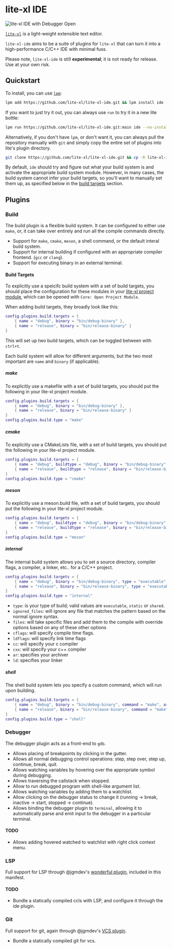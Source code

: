 # lite-xl IDE

![lite-xl IDE with Debugger Open](https://raw.githubusercontent.com/lite-xl/lite-xl-ide/main/screenshots/debugger.png)

[`lite-xl`](https://github.com/lite-xl/lite-xl) is a light-weight extensible text editor.

`lite-xl-ide` aims to be a suite of plugins for `lite-xl` that can turn it into a high-performance C/C++ IDE with minimal fuss.

Please note, `lite-xl-ide` is still **experimental**; it is not ready for release. Use at your own risk.

## Quickstart

To install, you can use [`lpm`](https://github.com/lite-xl/lite-xl-plugin-manager):

```bash
lpm add https://github.com/lite-xl/lite-xl-ide.git && lpm install ide --no-install-optional
```

If you want to just try it out, you can always use `run` to try it in a new lite bottle:

```bash
lpm run https://github.com/lite-xl/lite-xl-ide.git:main ide --no-install-optional
```

Alternatively, if you don't have `lpm`, or don't want it, you can always pull the repository manually with `git`
and simply copy the entire set of plugins into lite's plugin directory.

```bash
git clone https://github.com/lite-xl/lite-xl-ide.git && cp -R lite-xl-ide/plugins ~/.config/lite-xl-/plugins
```

By default, `ide` should try and figure out what your build system is and activate the appropriate build system module.
However, in many cases, the build system cannot infer your build targets, so you'll want to manually set them up,
as specified below in the [build targets](#build-targets) section.

## Plugins

### Build

The build plugin is a flexible build system. It can be configured to either use `make`, or, it can take over entirely
and run all the compile commands directly.

* Support for `make`, `cmake`, `meson`, a shell command, or the default interal build system.
* Support for internal building if configured with an appropriate compiler frontend. (`gcc` or `clang`).
* Support for executing binary in an external terminal.

#### Build Targets

To explicitly use a speicifc build system with a set of build targets, you should place the configuration for these modules in your
[lite-xl project module](https://lite-xl.com/user-guide/configuration/#project-module), which can be opened with `Core: Open Project Module`.

When adding build targets, they broadly look like this:

```lua
config.plugins.build.targets = {
	{ name = "debug", binary = "bin/debug-binary" },
	{ name = "release", binary = "bin/release-binary" }
}
```

This will set up two build targets, which can be toggled between with `ctrl+t`.

Each build system will allow for different arguments, but the two most important are `name` and `binary` (if applicable).

##### make

To explicitly use a makefile with a set of build targets, you should put the following in your lite-xl project module. 

```lua
config.plugins.build.targets = {
	{ name = "debug", binary = "bin/debug-binary" },
	{ name = "release", binary = "bin/release-binary" }
}
config.plugins.build.type = "make"
```

##### cmake

To explicitly use a CMakeLists file, with a set of build targets, you should put the following in your lite-xl project module.

```lua
config.plugins.build.targets = {
	{ name = "debug", buildtype = "debug", binary = "bin/debug-binary" },
	{ name = "release", buildtype = "release", binary = "bin/release-binary" }
}
config.plugins.build.type = "cmake"
```

##### meson

To explicitly use a meson.build file, with a set of build targets, you should put the following in your lite-xl project module.

```lua
config.plugins.build.targets = {
	{ name = "debug", buildtype = "debug", binary = "bin/debug-binary" },
	{ name = "release", buildtype = "release", binary = "bin/release-binary" }
}
config.plugins.build.type = "meson"
```

##### internal

The internal build system allows you to set a source directory, compiler flags, a compiler, a linker, etc.. for a C/C++ project.

```lua
config.plugins.build.targets = {
	{ name = "debug", binary = "bin/debug-binary", type = "executable", src = "src" },
	{ name = "release", binary = "bin/release-binary", type = "executable", src = "src" }
}
config.plugins.build.type = "internal"
```

* `type`: is your type of build; valid values are `executable`, `static` or `shared`.
* `ignored_files`: will ignore any file that matches the pattern based on the normal ignore syntax.
* `files`: will take specific files and add them to the compile with override options based on any of these other options
* `cflags`: will specify compile time flags.
* `ldflags`: will specify link time flags
* `cc`: will specify your c compiler
* `cxx`: will specify your c++ compiler
* `ar`: specifies your archiver
* `ld`: specifies your linker

##### shell

The shell build system lets you specify a custom command, which will run upon building.

```lua
config.plugins.build.targets = {
	{ name = "debug", binary = "bin/debug-binary", command = "make", arguments = { "debug" } },
	{ name = "release", binary = "bin/release-binary", command = "make", arguments = { "release" } }
}
config.plugins.build.type = "shell"
```


### Debugger

The debugger plugin acts as a front-end to `gdb`.

* Allows placing of breakpoints by clicking in the gutter.
* Allows all normal debugging control operations: step, step over, step up, continue, break, quit.
* Allows watching variables by hovering over the appropriate symbol during debugging.
* Allows traversing the callstack when stopped.
* Allow to run debugged program with shell-like argument list.
* Allows watching variables by adding them to a watchlist.
* Allow clicking on the debugger status to change it (running -> break, inactive -> start, stopped -> continue).
* Allows binding the debugger plugin to `terminal`, allowing it to automatically parse and emit input to the debugger in a particular terminal.

#### TODO

* Allows adding hovered watched to watchlist with right click context menu.

### LSP

Full support for LSP through @jgmdev's [wonderful plugin](https://github.com/lite-xl/lite-xl-lsp), included in this manifest.

#### TODO

* Bundle a statically compiled ccls with LSP, and configure it through the ide plugin.

### Git

Full support for git, again through @jgmdev's [VCS plugin](https://github.com/lite-xl/lite-xl-plugins).

* Bundle a statically compiled git for vcs.
